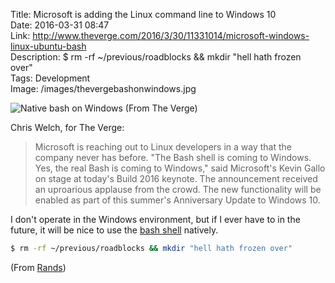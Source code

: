 Title: Microsoft is adding the Linux command line to Windows 10  
Date: 2016-03-31 08:47  
Link: http://www.theverge.com/2016/3/30/11331014/microsoft-windows-linux-ubuntu-bash  
Description: $ rm -rf ~/previous/roadblocks && mkdir "hell hath frozen over"  
Tags: Development  
Image: /images/thevergebashonwindows.jpg  

![Native bash on Windows (From The Verge)][1]

Chris Welch, for The Verge:

> Microsoft is reaching out to Linux developers in a way that the company never has before. "The Bash shell is coming to Windows. Yes, the real Bash is coming to Windows," said Microsoft's Kevin Gallo on stage at today's Build 2016 keynote. The announcement received an uproarious applause from the crowd. The new functionality will be enabled as part of this summer's Anniversary Update to Windows 10.

I don't operate in the Windows environment, but if I ever have to in the future, it will be nice to use the [bash shell][2] natively.

```bash
$ rm -rf ~/previous/roadblocks && mkdir "hell hath frozen over"
```

(From [Rands][3])

[1]: /images/thevergebashonwindows.jpg "The Verge photo of MSFT demo of bash on Windows"
[2]: https://en.wikipedia.org/wiki/Bash_(Unix_shell) "Wikipedia: Bash shell"
[3]: https://twitter.com/rands/status/715553065584099329 "Rands's tweet with link to article"